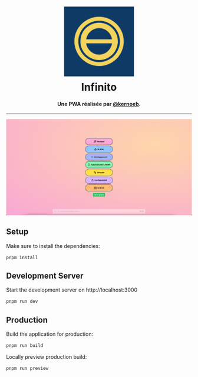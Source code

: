 <h1 align="center">
  <br>
  <a href="https://infinito.noewen.com/"><img src="https://raw.githubusercontent.com/kernoeb/infinito/main/public/pwa-192x192.png" alt="Infinito" width="200"></a>
  <br>
  Infinito
  <br>
</h1>

<h4 align="center">Une PWA réalisée par <a href="https://github.com/kernoeb" target="_blank">@kernoeb</a>.</h4>

<hr

![Capture](capture.png)

## Setup

Make sure to install the dependencies:

```bash
pnpm install
```

## Development Server

Start the development server on http://localhost:3000

```bash
pnpm run dev
```

## Production

Build the application for production:

```bash
pnpm run build
```

Locally preview production build:

```bash
pnpm run preview
```
